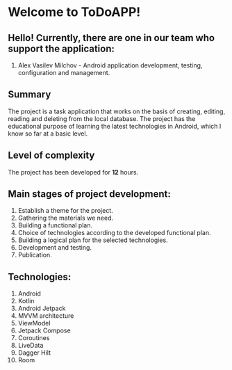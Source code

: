 # Welcome to ToDoAPP!

## Hello! Currently, there are one in our team who support the application:
 1. Alex Vasilev Milchov - Android application development, testing, configuration and management.

## Summary
The project is a task application that works on the basis of creating, editing, reading and deleting from the local database. The project has the educational purpose of learning the latest technologies in Android, which I know so far at a basic level.

## Level of complexity
The project has been developed for **12** hours.

## Main stages of project development:

 1. Establish a theme for the project.
 2. Gathering the materials we need.
 3. Building a functional plan.
 4. Choice of technologies according to the developed functional plan.
 5. Building a logical plan for the selected technologies.
 6. Development and testing.
 7. Publication.

## Technologies:

 1. Android
 2. Kotlin
 3. Android Jetpack
 4. MVVM architecture
 5. ViewModel
 6. Jetpack Compose
 7. Coroutines
 8. LiveData
 9. Dagger Hilt
 10. Room
